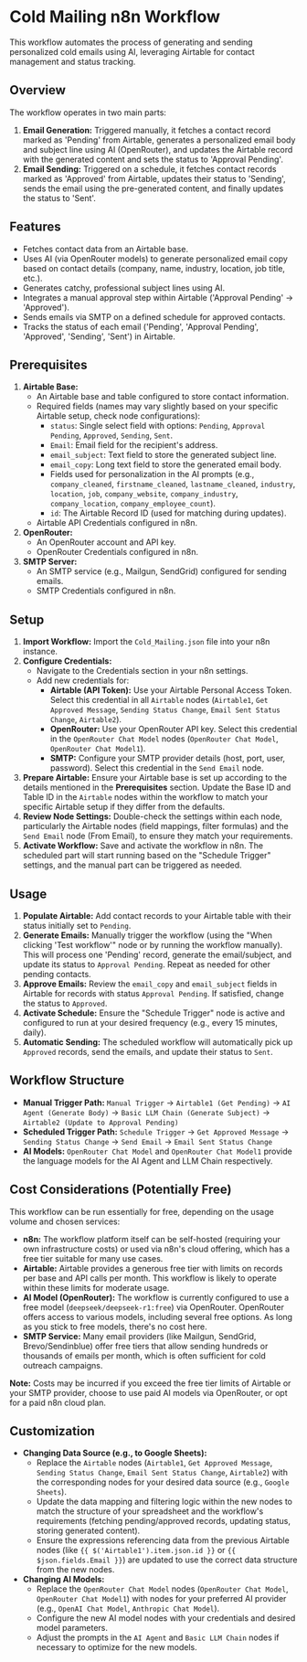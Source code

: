 # Cold Mailing n8n Workflow

This workflow automates the process of generating and sending personalized cold emails using AI, leveraging Airtable for contact management and status tracking.

## Overview

The workflow operates in two main parts:
1.  **Email Generation:** Triggered manually, it fetches a contact record marked as 'Pending' from Airtable, generates a personalized email body and subject line using AI (OpenRouter), and updates the Airtable record with the generated content and sets the status to 'Approval Pending'.
2.  **Email Sending:** Triggered on a schedule, it fetches contact records marked as 'Approved' from Airtable, updates their status to 'Sending', sends the email using the pre-generated content, and finally updates the status to 'Sent'.

## Features

*   Fetches contact data from an Airtable base.
*   Uses AI (via OpenRouter models) to generate personalized email copy based on contact details (company, name, industry, location, job title, etc.).
*   Generates catchy, professional subject lines using AI.
*   Integrates a manual approval step within Airtable ('Approval Pending' -> 'Approved').
*   Sends emails via SMTP on a defined schedule for approved contacts.
*   Tracks the status of each email ('Pending', 'Approval Pending', 'Approved', 'Sending', 'Sent') in Airtable.

## Prerequisites

1.  **Airtable Base:**
    *   An Airtable base and table configured to store contact information.
    *   Required fields (names may vary slightly based on your specific Airtable setup, check node configurations):
        *   `status`: Single select field with options: `Pending`, `Approval Pending`, `Approved`, `Sending`, `Sent`.
        *   `Email`: Email field for the recipient's address.
        *   `email_subject`: Text field to store the generated subject line.
        *   `email_copy`: Long text field to store the generated email body.
        *   Fields used for personalization in the AI prompts (e.g., `company_cleaned`, `firstname_cleaned`, `lastname_cleaned`, `industry`, `location`, `job`, `company_website`, `company_industry`, `company_location`, `company_employee_count`).
        *   `id`: The Airtable Record ID (used for matching during updates).
    *   Airtable API Credentials configured in n8n.
2.  **OpenRouter:**
    *   An OpenRouter account and API key.
    *   OpenRouter Credentials configured in n8n.
3.  **SMTP Server:**
    *   An SMTP service (e.g., Mailgun, SendGrid) configured for sending emails.
    *   SMTP Credentials configured in n8n.

## Setup

1.  **Import Workflow:** Import the `Cold_Mailing.json` file into your n8n instance.
2.  **Configure Credentials:**
    *   Navigate to the Credentials section in your n8n settings.
    *   Add new credentials for:
        *   **Airtable (API Token):** Use your Airtable Personal Access Token. Select this credential in all `Airtable` nodes (`Airtable1`, `Get Approved Message`, `Sending Status Change`, `Email Sent Status Change`, `Airtable2`).
        *   **OpenRouter:** Use your OpenRouter API key. Select this credential in the `OpenRouter Chat Model` nodes (`OpenRouter Chat Model`, `OpenRouter Chat Model1`).
        *   **SMTP:** Configure your SMTP provider details (host, port, user, password). Select this credential in the `Send Email` node.
3.  **Prepare Airtable:** Ensure your Airtable base is set up according to the details mentioned in the **Prerequisites** section. Update the Base ID and Table ID in the `Airtable` nodes within the workflow to match your specific Airtable setup if they differ from the defaults.
4.  **Review Node Settings:** Double-check the settings within each node, particularly the Airtable nodes (field mappings, filter formulas) and the `Send Email` node (From Email), to ensure they match your requirements.
5.  **Activate Workflow:** Save and activate the workflow in n8n. The scheduled part will start running based on the "Schedule Trigger" settings, and the manual part can be triggered as needed.

## Usage

1.  **Populate Airtable:** Add contact records to your Airtable table with their status initially set to `Pending`.
2.  **Generate Emails:** Manually trigger the workflow (using the "When clicking 'Test workflow'" node or by running the workflow manually). This will process one 'Pending' record, generate the email/subject, and update its status to `Approval Pending`. Repeat as needed for other pending contacts.
3.  **Approve Emails:** Review the `email_copy` and `email_subject` fields in Airtable for records with status `Approval Pending`. If satisfied, change the status to `Approved`.
4.  **Activate Schedule:** Ensure the "Schedule Trigger" node is active and configured to run at your desired frequency (e.g., every 15 minutes, daily).
5.  **Automatic Sending:** The scheduled workflow will automatically pick up `Approved` records, send the emails, and update their status to `Sent`.

## Workflow Structure

*   **Manual Trigger Path:** `Manual Trigger` -> `Airtable1 (Get Pending)` -> `AI Agent (Generate Body)` -> `Basic LLM Chain (Generate Subject)` -> `Airtable2 (Update to Approval Pending)`
*   **Scheduled Trigger Path:** `Schedule Trigger` -> `Get Approved Message` -> `Sending Status Change` -> `Send Email` -> `Email Sent Status Change`
*   **AI Models:** `OpenRouter Chat Model` and `OpenRouter Chat Model1` provide the language models for the AI Agent and LLM Chain respectively.

## Cost Considerations (Potentially Free)

This workflow can be run essentially for free, depending on the usage volume and chosen services:

*   **n8n:** The workflow platform itself can be self-hosted (requiring your own infrastructure costs) or used via n8n's cloud offering, which has a free tier suitable for many use cases.
*   **Airtable:** Airtable provides a generous free tier with limits on records per base and API calls per month. This workflow is likely to operate within these limits for moderate usage.
*   **AI Model (OpenRouter):** The workflow is currently configured to use a free model (`deepseek/deepseek-r1:free`) via OpenRouter. OpenRouter offers access to various models, including several free options. As long as you stick to free models, there's no cost here.
*   **SMTP Service:** Many email providers (like Mailgun, SendGrid, Brevo/Sendinblue) offer free tiers that allow sending hundreds or thousands of emails per month, which is often sufficient for cold outreach campaigns.

**Note:** Costs may be incurred if you exceed the free tier limits of Airtable or your SMTP provider, choose to use paid AI models via OpenRouter, or opt for a paid n8n cloud plan.

## Customization

*   **Changing Data Source (e.g., to Google Sheets):**
    *   Replace the `Airtable` nodes (`Airtable1`, `Get Approved Message`, `Sending Status Change`, `Email Sent Status Change`, `Airtable2`) with the corresponding nodes for your desired data source (e.g., `Google Sheets`).
    *   Update the data mapping and filtering logic within the new nodes to match the structure of your spreadsheet and the workflow's requirements (fetching pending/approved records, updating status, storing generated content).
    *   Ensure the expressions referencing data from the previous Airtable nodes (like `{{ $('Airtable1').item.json.id }}` or `{{ $json.fields.Email }}`) are updated to use the correct data structure from the new nodes.
*   **Changing AI Models:**
    *   Replace the `OpenRouter Chat Model` nodes (`OpenRouter Chat Model`, `OpenRouter Chat Model1`) with nodes for your preferred AI provider (e.g., `OpenAI Chat Model`, `Anthropic Chat Model`).
    *   Configure the new AI model nodes with your credentials and desired model parameters.
    *   Adjust the prompts in the `AI Agent` and `Basic LLM Chain` nodes if necessary to optimize for the new models.
